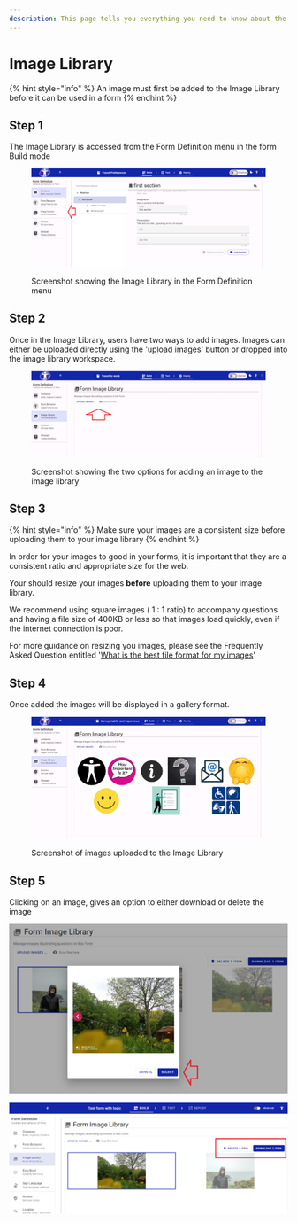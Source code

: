 ```yaml
---
description: This page tells you everything you need to know about the form Image Library
---
```


# Image Library

{% hint style="info" %}
An image must first be added to the Image Library before it can be used in a form
{% endhint %}

## Step 1

The Image Library is accessed from the Form Definition menu in the form Build mode

<figure><img src="../../../.gitbook/assets/image (1) (1) (1) (1) (1) (1) (1) (1) (1) (1) (1) (1).png" alt=""><figcaption><p>Screenshot showing the Image Library in the Form Definition menu</p></figcaption></figure>

## Step 2

Once in the Image Library, users have two ways to add images. Images can either be uploaded directly using the 'upload images' button or dropped into the image library workspace.

<figure><img src="../../../.gitbook/assets/image (2) (1) (1) (1) (1) (1) (1) (1).png" alt=""><figcaption><p>Screenshot showing the two options for adding an image to the image library</p></figcaption></figure>

## Step 3

{% hint style="info" %}
Make sure your images are a consistent size before uploading them to your image library
{% endhint %}

In order for your images to good in your forms, it is important that they are a consistent ratio and appropriate size for the web. &#x20;

Your should resize your images **before** uploading them to your image library.

We recommend using square images ( 1 : 1 ratio) to accompany questions and having a file size of 400KB or less so that images load quickly, even if the internet connection is poor.

For more guidance on resizing you images, please see the Frequently Asked Question entitled '[What is the best file format for my images](../../../faq/what-is-the-best-file-format-for-easy-read-images.md)'

## Step 4

Once added the images will be displayed in a gallery format.

<figure><img src="../../../.gitbook/assets/image (6) (1) (1).png" alt=""><figcaption><p>Screenshot of images uploaded to the Image Library</p></figcaption></figure>

## Step 5

Clicking on an image, gives an option to either download or delete the image

![Screenshot of an image being selected in an Image Library](<../../../.gitbook/assets/image (313).png>)

![Screenshot of an image being delete from an Image libary](<../../../.gitbook/assets/image (324).png>)
